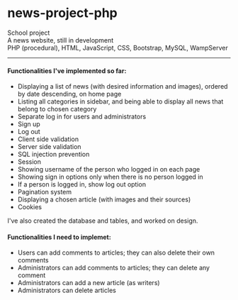 # news-project-php
School project\
A news website, still in development\
PHP (procedural), HTML, JavaScript, CSS, Bootstrap, MySQL, WampServer
***
#### Functionalities I've implemented so far:
* Displaying a list of news (with desired information and images), ordered by date descending, on home page
* Listing all categories in sidebar, and being able to display all news that belong to chosen category
* Separate log in for users and administrators
* Sign up
* Log out
* Client side validation
* Server side validation
* SQL injection prevention
* Session
* Showing username of the person who logged in on each page
* Showing sign in options only when there is no person logged in
* If a person is logged in, show log out option
* Pagination system
* Displaying a chosen article (with images and their sources)
* Cookies


I've also created the database and tables, and worked on design.
#### Functionalities I need to implemet:
* Users can add comments to articles; they can also delete their own comments
* Administrators can add comments to articles; they can delete any comment
* Administrators can add a new article (as writers)
* Administrators can delete articles
